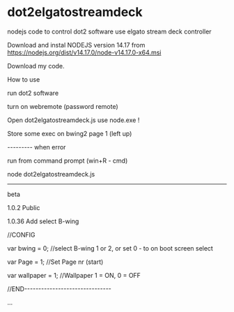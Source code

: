 # dot2elgatostreamdeck


nodejs code to control dot2 software use elgato stream deck controller

Download and instal NODEJS version 14.17 from https://nodejs.org/dist/v14.17.0/node-v14.17.0-x64.msi

Download my code.




How to use

run dot2 software

turn on webremote (password remote)

Open dot2elgatostreamdeck.js use node.exe !


Store some exec on bwing2 page 1 (left up)




--------- when error

run from command prompt (win+R - cmd)

node dot2elgatostreamdeck.js


------------
beta

1.0.2 Public

1.0.36 Add select B-wing


//CONFIG

var bwing = 0;      //select B-wing 1 or 2, or set 0 - to on boot screen select

var Page = 1;       //Set Page nr (start)

var wallpaper = 1;  //Wallpaper 1 = ON, 0 = OFF

//END-------------------------------

...

